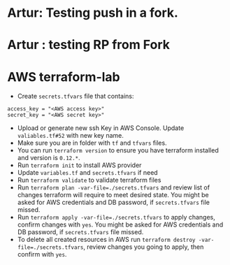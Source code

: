 # Artur: Testing push in a fork.

# Artur : testing RP from Fork

# AWS terraform-lab

- Create `secrets.tfvars` file that contains: 
```
access_key = "<AWS access key>"
secret_key = "<AWS secret key>"
```
- Upload or generate new ssh Key in AWS Console. Update `valiables.tf#52` with new key name.
- Make sure you are in folder with `tf` and `tfvars` files.
- You can run `terraform version` to ensure you have terraform installed and
version is `0.12.*`.
- Run `terraform init` to install AWS provider
- Update `variables.tf` and `secrets.tfvars` if need
- Run `terraform validate` to validate terraform files
- Run `terraform plan -var-file=./secrets.tfvars` and review list of changes terraform will require to meet desired state. You might be asked for AWS credentials and DB password, if `secrets.tfvars` file missed.
- Run `terraform apply -var-file=./secrets.tfvars` to apply changes, confirm changes with `yes`. You might be asked for AWS credentials and DB password, if `secrets.tfvars` file missed.
- To delete all created resources in AWS run `terraform destroy -var-file=./secrets.tfvars`, review changes you going to apply, then confirm with `yes`.


